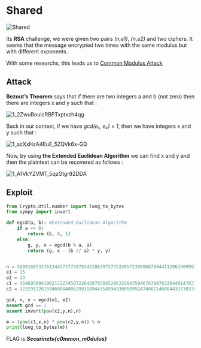 # Shared
![Shared](https://user-images.githubusercontent.com/62826765/100805523-1546c980-342f-11eb-8b18-ac5a59338dc4.png)

Its **RSA** challenge, we were given two pairs *(n,e1)*, *(n,e2)* and two ciphers. It seems that the message encrypted two times with the same modulus but with different exponents.

With some researchs, this leads us to [Common Modulus Attack](https://crypto.stackexchange.com/questions/16283/how-to-use-common-modulus-attack)

## Attack
**Bezout’s Theorem** says that if there are two integers a and b (not zero) then there are integers x and y such that :

![1_2ZwuBoulcRBPTxptxzh4qg](https://user-images.githubusercontent.com/62826765/100805816-a5850e80-342f-11eb-919d-c7f6504b09a5.png)

Back in our context, if we have *gcd(e₁, e₂) = 1*, then we have integers x and y such that :

![1_azXxHzA4EuE_5ZQVk6x-GQ](https://user-images.githubusercontent.com/62826765/100806192-525f8b80-3430-11eb-9500-ca5f2fa5da75.png)

Now, by using **the Extended Euclidean Algorithm** we can find x and y and then the plaintext can be recovered as follows :

![1_AfVkYZVMT_5qzGtgr82DDA](https://user-images.githubusercontent.com/62826765/100806318-88047480-3430-11eb-92c8-3803333bac0d.png)

## Exploit
```python
from Crypto.Util.number import long_to_bytes
from sympy import invert

def egcd(a, b): #Extended Euclidean Algorithm
	if a == 0:
		return (b, 0, 1)
	else:
		g, y, x = egcd(b % a, a)
		return (g, x - (b // a) * y, y)


n = 56891607317613445737750783421867972775249572399868790441120633009929442237956426430872259524747190957003843589191818005172449569095010326902570697779311445080658255239480648637639774011002922525938326812054289272761548189515649720401657615661945821118048442804640057370308200873641231270154569615397630035523
e1 = 15
e2 = 13
c1 = 56469309419621722745072264207838652962328435946767997622044814783708364014641727623574445134141501637979157915357991990349560025038641029733835390776874211827838349081746055988558104358822972488360758486671776227087938906728676579783033437913622465886682124098078049146249446462955542454130870990925587760172
c2 = 32329112615946008400629911894435459433005895247408214608443373037890224605212549196731172020927876324933946521979508705874232456594545880155126627698928055303619040189497194414548410456513691315796957680520443150673697523600966755935741384614826849213578224143275544065415119993769274896134376873260076292691

gcd, x, y = egcd(e1, e2)
assert gcd == 1
assert invert(pow(c2,y,n),n)

m = (pow(c1,x,n) * pow(c2,y,n)) % n
print(long_to_bytes(m))
```


FLAG is **_Securinets{c0mmon_m0dulus}_**
